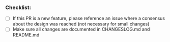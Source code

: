 <!--
  Thanks for filing a pull request on ngx-cesium!
-->

### Checklist:

- [ ] If this PR is a new feature, please reference an issue where a consensus about the design was reached (not necessary for small changes)
- [ ] Make sure all changes are documented in CHANGESLOG.md and README.md
